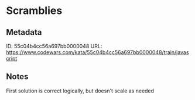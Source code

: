 # Scramblies

## Metadata
ID: 55c04b4cc56a697bb0000048
URL: https://www.codewars.com/kata/55c04b4cc56a697bb0000048/train/javascript

## Notes
First solution is correct logically, but doesn't scale as needed
